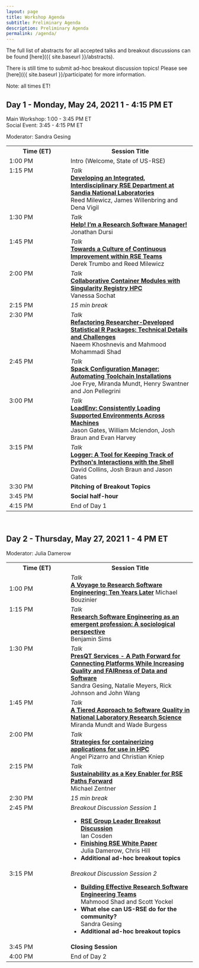 ```yaml
---
layout: page
title: Workshop Agenda
subtitle: Preliminary Agenda
description: Preliminary Agenda
permalink: /agenda/
---
```


The full list of abstracts for all accepted talks and breakout discussions can be found [here]({{ site.baseurl }}/abstracts).

There is still time to submit ad-hoc breakout discussion topics! Please see [here]({{ site.baseurl }}/participate) for more information.

Note: all times ET!

## Day 1 - Monday, May 24, 2021 1 - 4:15 PM ET

Main Workshop: 1:00 - 3:45 PM ET  
Social Event: 3:45 - 4:15 PM ET

Moderator: Sandra Gesing

<table>
<tr>
  <th style="min-width: 150px;">Time (ET)</th>
  <th>Session Title </th>
</tr>
<tr>
  <td>1:00 PM</td>
  <td>Intro (Welcome, State of US-RSE)</td>
</tr>
<tr>
  <td style="vertical-align: top;"> 1:15 PM</td>
  <td>
    <i>Talk</i><br>
    <b><a href="{{ site.baseurl }}/abstracts#developing-an-integrated-interdisciplinary-rse-department-at-sandia-national-laboratories">Developing an Integrated, Interdisciplinary RSE Department at Sandia National Laboratories</a></b> <br>
    Reed Milewicz, James Willenbring and Dena Vigil
  </td>
</tr>
<tr>
  <td style="vertical-align: top;">1:30 PM</td>
  <td>
    <i>Talk</i> <br>
    <b><a href="{{ site.baseurl }}/abstracts#help-im-a-research-software-manager">Help! I’m a Research Software Manager!</a></b> <br>
    Jonathan Dursi
  </td>
</tr>
<tr>
  <td style="vertical-align: top;">1:45 PM</td>
  <td>
    <i>Talk</i> <br>
    <b><a href="{{ site.baseurl }}/abstracts#towards-a-culture-of-continuous-improvement-within-rse-teams">Towards a Culture of Continuous Improvement within RSE Teams</a></b> <br>
    Derek Trumbo and Reed Milewicz
  </td>
</tr>
<tr>
  <td style="vertical-align: top;">2:00 PM</td>
  <td>
    <i>Talk</i> <br>
    <b><a href="{{ site.baseurl }}/abstracts#collaborative-container-modules-with-singularity-registry-hpc">Collaborative Container Modules with Singularity Registry HPC</a></b> <br>
    Vanessa Sochat
  </td>
</tr>
<tr>
  <td>2:15 PM</td>
  <td><i>15 min break</i></td>
</tr>
<tr>
  <td style="vertical-align: top;">2:30 PM</td>
  <td>
    <i>Talk</i> <br>
    <b><a href="{{ site.baseurl }}/abstracts#refactoring-researcher-developed-statistical-r-packages-technical-details-and-challenges">Refactoring Researcher-Developed Statistical R Packages: Technical Details and Challenges</a></b> <br>
    Naeem Khoshnevis and Mahmood Mohammadi Shad
  </td>
</tr>
<tr>
  <td style="vertical-align: top;">2:45 PM</td>
  <td>
    <i>Talk</i> <br>
    <b><a href="{{ site.baseurl }}/abstracts#spack-configuration-manager-automating-toolchain-installations">Spack Configuration Manager: Automating Toolchain Installations</a></b> <br>
    Joe Frye, Miranda Mundt, Henry Swantner and Jon Pellegrini
  </td>
</tr>
<tr>
  <td style="vertical-align: top;">3:00 PM</td>
  <td>
    <i>Talk</i> <br>
    <b><a href="{{ site.baseurl }}/abstracts#loadenv-consistently-loading-supported-environments-across-machines">LoadEnv: Consistently Loading Supported Environments Across Machines</a></b> <br>
    Jason Gates, William Mclendon, Josh Braun and Evan Harvey
  </td>
</tr>
<tr>
  <td style="vertical-align: top;">3:15 PM</td>
  <td>
    <i>Talk</i> <br>
    <b><a href="{{ site.baseurl }}/abstracts#logger-a-tool-for-keeping-track-of-pythons-interactions-with-the-shell">Logger: A Tool for Keeping Track of Python's Interactions with the Shell</a></b> <br>
    David Collins, Josh Braun and Jason Gates
  </td>
</tr>
<tr>
  <td>3:30 PM</td>
  <td><b>Pitching of Breakout Topics</b></td>
</tr>
<tr>
  <td>3:45 PM</td>
  <td><b>Social half-hour</b></td>
</tr>
<tr>
  <td>4:15 PM</td>
  <td>End of Day 1</td>
</tr>
</table>




<br>

## Day 2 - Thursday, May 27, 2021 1 - 4 PM ET

Moderator: Julia Damerow

<table>
<tr>
  <th style="min-width: 150px;">Time (ET)</th>
  <th>Session Title </th>
</tr>
<tr>
  <td>1:00 PM</td>
  <td><i>Talk</i><br><b><a href="{{ site.baseurl }}/abstracts#a-voyage-to-research-software-engineering-ten-years-later">A Voyage to Research Software Engineering: Ten Years Later</a></b> Michael Bouzinier</td>
</tr>
<tr>
  <td style="vertical-align: top;"> 1:15 PM</td>
  <td>
    <i>Talk</i><br>
    <b><a href="{{ site.baseurl }}/abstracts#research-software-engineering-as-an-emergent-profession-a-sociological-perspective">Research Software Engineering as an emergent profession: A sociological perspective</a></b> <br>
    Benjamin Sims
  </td>
</tr>
<tr>
  <td style="vertical-align: top;">1:30 PM</td>
  <td>
    <i>Talk</i> <br>
      <b><a href="{{ site.baseurl }}/abstracts#presqt-services---a-path-forward-for-connecting-platforms-while-increasing-quality-and-fairness-of-data-and-software">PresQT Services - A Path Forward for Connecting Platforms While Increasing Quality and FAIRness of Data and Software</a></b> <br>
    Sandra Gesing, Natalie Meyers, Rick Johnson and John Wang
  </td>
</tr>
<tr>
  <td style="vertical-align: top;">1:45 PM</td>
  <td>
    <i>Talk</i> <br>
    <b><a href="{{ site.baseurl }}/abstracts#a-tiered-approach-to-software-quality-in-national-laboratory-research-science">A Tiered Approach to Software Quality in National Laboratory Research Science</a></b> <br>
    Miranda Mundt and Wade Burgess
  </td>
</tr>
<tr>
  <td style="vertical-align: top;">2:00 PM</td>
  <td>
    <i>Talk</i> <br>
    <b><a href="{{ site.baseurl }}/abstracts#strategies-for-containerizing-applications-for-use-in-hpc">Strategies for containerizing applications for use in HPC</a></b> <br>
    Angel Pizarro and Christian Kniep
  </td>
</tr>
<tr>
  <td style="vertical-align: top;">2:15 PM</td>
  <td>
    <i>Talk</i> <br>
    <b><a href="{{ site.baseurl }}/abstracts#sustainability-as-a-key-enabler-for-rse-paths-forward">Sustainability as a Key Enabler for RSE Paths Forward</a></b> <br>
    Michael Zentner
  </td>
</tr>
<tr>
  <td>2:30 PM</td>
  <td><i>15 min break</i></td>
</tr>
<tr>
  <td style="vertical-align: top;">2:45 PM</td>
  <td>
    <i>Breakout Discussion Session 1</i> <br>
    <ul>
      <li>
        <b><a href="{{ site.baseurl }}/abstracts#rse-group-leader-breakout-discussion">RSE Group Leader Breakout Discussion</a></b> <br>
        Ian Cosden
      </li>
      <li>
        <b><a href="{{ site.baseurl }}/abstracts#finishing-rse-white-paper">Finishing RSE White Paper</a></b><br>
        Julia Damerow, Chris Hill
      </li>
      <li>
        <b>Additional ad-hoc breakout topics</b>
      </li>
    </ul>
  </td>
</tr>
<tr>
  <td style="vertical-align: top;">3:15 PM</td>
  <td>
  <i>Breakout Discussion Session 2</i> <br>
  <ul>
    <li>
      <b><a href="{{ site.baseurl }}/abstracts#building-effective-research-software-engineering-teams">Building Effective Research Software Engineering Teams</a></b> <br>
      Mahmood Shad and Scott Yockel
    </li>
    <li>
      <b>What else can US-RSE do for the community?</b><br>
      Sandra Gesing
    </li>
    <li>
      <b>Additional ad-hoc breakout topics</b>
    </li>
  </ul>
  </td>
</tr>
<tr>
  <td>3:45 PM</td>
  <td><b>Closing Session</b></td>
</tr>
<tr>
  <td>4:00 PM</td>
  <td>End of Day 2</td>
</tr>
</table>
